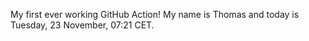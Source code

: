 My first ever working GitHub Action!
My name is Thomas and today is Tuesday, 23 November, 07:21 CET. 
